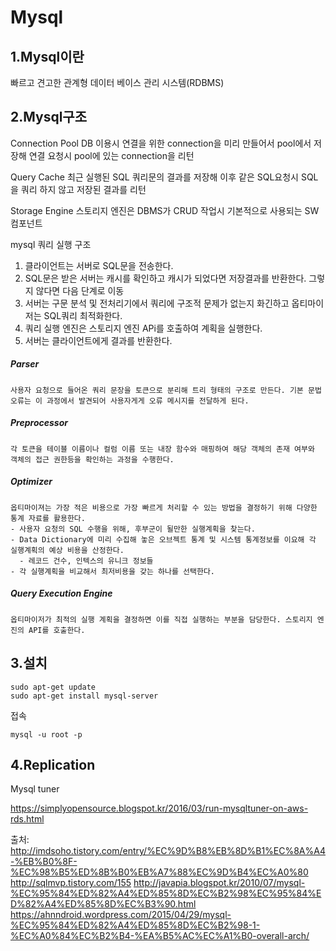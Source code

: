 # Mysql
## 1.Mysql이란
빠르고 견고한 관계형 데이터 베이스 관리 시스템(RDBMS)

## 2.Mysql구조
Connection Pool
DB 이용시 연결을 위한 connection을 미리 만들어서 pool에서 저장해 연결 요청시 pool에 있는 connection을 리턴

Query Cache
최근 실행된 SQL 쿼리문의 결과를 저장해 이후 같은  SQL요청시 SQL을 쿼리 하지 않고 저장된 결과를 리턴

Storage Engine
스토리지 엔진은 DBMS가 CRUD 작업시 기본적으로 사용되는 SW 컴포넌트



mysql 쿼리 실행 구조
1. 클라이언트는 서버로 SQL문을 전송한다.
2. SQL문은 받은 서버는 캐시를 확인하고 캐시가 되었다면 저장결과를 반환한다. 그렇지 않다면 다음 단계로 이동
3. 서버는 구문 분석 및 전처리기에서 쿼리에 구조적 문제가 없는지 화긴하고 옵티마이저는 SQL쿼리 최적화한다.
4. 쿼리 실행 엔진은 스토리지 엔진 APi를 호출하여 계획을 실행한다.
5. 서버는 클라이언트에게 결과를 반환한다.
##### Parser
```
사용자 요청으로 들어온 쿼리 문장을 토큰으로 분리해 트리 형태의 구조로 만든다. 기본 문법 오류는 이 과정에서 발견되어 사용자게게 오류 메시지를 전달하게 된다.
```
##### Preprocessor
```
각 토큰을 테이블 이름이나 컬럼 이름 또는 내장 함수와 매핑하여 해당 객체의 존재 여부와 객체의 접근 권한등을 확인하는 과정을 수행한다.
```

##### Optimizer
```
옵티마이져는 가장 적은 비용으로 가장 빠르게 처리할 수 있는 방법을 결정하기 위해 다양한 통계 자료를 활용한다.
- 사용자 요청의 SQL 수행을 위해, 후부군이 될만한 실행계획을 찾는다.
- Data Dictionary에 미리 수집해 놓은 오브젝트 통계 및 시스템 통계정보를 이요해 각 실행계획의 예상 비용을 산정한다.
  - 레코드 건수, 인텍스의 유니크 정보들
- 각 실행계획을 비교해서 최저비용을 갖는 하나를 선택한다.
```
##### Query Execution Engine
```
옵티마이저가 최적의 실행 계획을 결정하면 이를 직접 실행하는 부분을 담당한다. 스토리지 엔진의 API를 호출한다.

```


## 3.설치
```
sudo apt-get update
sudo apt-get install mysql-server
```

접속
```
mysql -u root -p
```

## 4.Replication



Mysql tuner

https://simplyopensource.blogspot.kr/2016/03/run-mysqltuner-on-aws-rds.html

출처:
http://imdsoho.tistory.com/entry/%EC%9D%B8%EB%8D%B1%EC%8A%A4-%EB%B0%8F-%EC%98%B5%ED%8B%B0%EB%A7%88%EC%9D%B4%EC%A0%80
http://sqlmvp.tistory.com/155
http://javapia.blogspot.kr/2010/07/mysql-%EC%95%84%ED%82%A4%ED%85%8D%EC%B2%98%EC%95%84%ED%82%A4%ED%85%8D%EC%B3%90.html
https://ahnndroid.wordpress.com/2015/04/29/mysql-%EC%95%84%ED%82%A4%ED%85%8D%EC%B2%98-1-%EC%A0%84%EC%B2%B4-%EA%B5%AC%EC%A1%B0-overall-arch/
